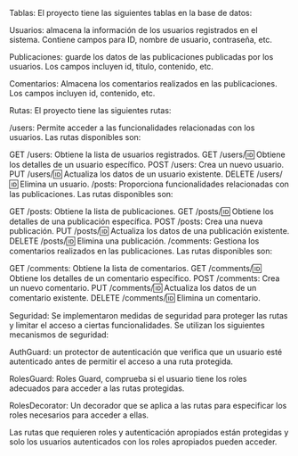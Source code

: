 Tablas:
El proyecto tiene las siguientes tablas en la base de datos:

Usuarios: almacena la información de los usuarios registrados en el sistema. Contiene campos para ID, nombre de usuario, contraseña, etc.

Publicaciones: guarde los datos de las publicaciones publicadas por los usuarios. Los campos incluyen id, título, contenido, etc.

Comentarios: Almacena los comentarios realizados en las publicaciones. Los campos incluyen id, contenido, etc.

Rutas:
El proyecto tiene las siguientes rutas:

/users: Permite acceder a las funcionalidades relacionadas con los usuarios. Las rutas disponibles son:

GET /users: Obtiene la lista de usuarios registrados.
GET /users/:id: Obtiene los detalles de un usuario específico.
POST /users: Crea un nuevo usuario.
PUT /users/:id: Actualiza los datos de un usuario existente.
DELETE /users/:id: Elimina un usuario.
/posts: Proporciona funcionalidades relacionadas con las publicaciones. Las rutas disponibles son:

GET /posts: Obtiene la lista de publicaciones.
GET /posts/:id: Obtiene los detalles de una publicación específica.
POST /posts: Crea una nueva publicación.
PUT /posts/:id: Actualiza los datos de una publicación existente.
DELETE /posts/:id: Elimina una publicación.
/comments: Gestiona los comentarios realizados en las publicaciones. Las rutas disponibles son:

GET /comments: Obtiene la lista de comentarios.
GET /comments/:id: Obtiene los detalles de un comentario específico.
POST /comments: Crea un nuevo comentario.
PUT /comments/:id: Actualiza los datos de un comentario existente.
DELETE /comments/:id: Elimina un comentario.

Seguridad:
Se implementaron medidas de seguridad para proteger las rutas y limitar el acceso a ciertas funcionalidades. Se utilizan los siguientes mecanismos de seguridad:

AuthGuard: un protector de autenticación que verifica que un usuario esté autenticado antes de permitir el acceso a una ruta protegida.

RolesGuard: Roles Guard, comprueba si el usuario tiene los roles adecuados para acceder a las rutas protegidas.

RolesDecorator: Un decorador que se aplica a las rutas para especificar los roles necesarios para acceder a ellas.

Las rutas que requieren roles y autenticación apropiados están protegidas y solo los usuarios autenticados con los roles apropiados pueden acceder.
